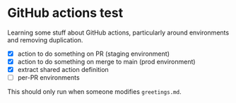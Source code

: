 # GitHub actions test

Learning some stuff about GitHub actions, particularly around environments and removing duplication.

- [x] action to do something on PR (staging environment)
- [x] action to do something on merge to main (prod environment)
- [x] extract shared action definition
- [ ] per-PR environments

This should only run when someone modifies `greetings.md`.
